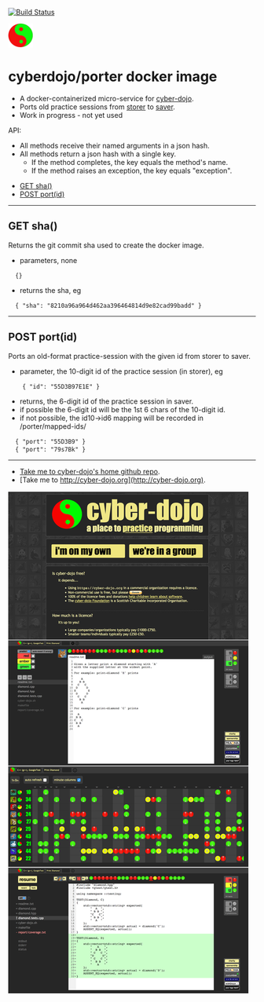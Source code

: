 
[![Build Status](https://travis-ci.org/cyber-dojo/porter.svg?branch=master)](https://travis-ci.org/cyber-dojo/porter)

<img src="https://raw.githubusercontent.com/cyber-dojo/nginx/master/images/home_page_logo.png"
alt="cyber-dojo yin/yang logo" width="50px" height="50px"/>

# cyberdojo/porter docker image

- A docker-containerized micro-service for [cyber-dojo](http://cyber-dojo.org).
- Ports old practice sessions from
[storer](https://github.com/cyber-dojo/storer)
to
[saver](https://github.com/cyber-dojo/saver).
- Work in progress - not yet used

API:
  * All methods receive their named arguments in a json hash.
  * All methods return a json hash with a single key.
    * If the method completes, the key equals the method's name.
    * If the method raises an exception, the key equals "exception".

- [GET sha()](#get-sha)
- [POST port(id)](#post-portid)

- - - -

## GET sha()
Returns the git commit sha used to create the docker image.
- parameters, none
```
  {}
```
- returns the sha, eg
```
  { "sha": "8210a96a964d462aa396464814d9e82cad99badd" }
```

- - - -

## POST port(id)
Ports an old-format practice-session with the given id from storer to saver.
- parameter, the 10-digit id of the practice session (in storer), eg
```
    { "id": "55D3B97E1E" }
```
- returns, the 6-digit id of the practice session in saver.
- if possible the 6-digit id will be the 1st 6 chars of the 10-digit id.
- if not possible, the id10->id6 mapping will be recorded in /porter/mapped-ids/
```
  { "port": "55D3B9" }
  { "port": "79s7Bk" }
```

- - - -

* [Take me to cyber-dojo's home github repo](https://github.com/cyber-dojo/cyber-dojo).
* [Take me to http://cyber-dojo.org](http://cyber-dojo.org).

![cyber-dojo.org home page](https://github.com/cyber-dojo/cyber-dojo/blob/master/shared/home_page_snapshot.png)
